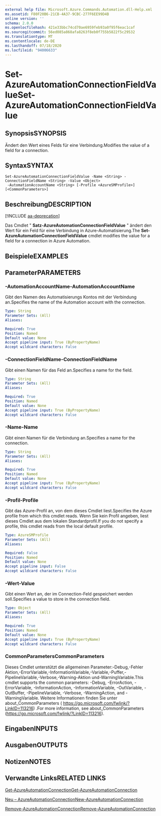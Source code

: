 ```yaml
---
external help file: Microsoft.Azure.Commands.Automation.dll-Help.xml
ms.assetid: F80F20B6-21CB-4A37-9CBC-277F6EE99D4B
online version: ''
schema: 2.0.0
ms.openlocfilehash: 421e33bbc74cd70ae6959feb93a0f95f6eac1caf
ms.sourcegitcommit: 56ed085a868afa8263f8eb0f755b5822f5c29532
ms.translationtype: MT
ms.contentlocale: de-DE
ms.lasthandoff: 07/18/2020
ms.locfileid: "94006633"
---
```

# <span data-ttu-id="54141-101">Set-AzureAutomationConnectionFieldValue</span><span class="sxs-lookup"><span data-stu-id="54141-101">Set-AzureAutomationConnectionFieldValue</span></span>

## <span data-ttu-id="54141-102">Synopsis</span><span class="sxs-lookup"><span data-stu-id="54141-102">SYNOPSIS</span></span>

<span data-ttu-id="54141-103">Ändert den Wert eines Felds für eine Verbindung.</span><span class="sxs-lookup"><span data-stu-id="54141-103">Modifies the value of a field for a connection.</span></span>

## <span data-ttu-id="54141-104">Syntax</span><span class="sxs-lookup"><span data-stu-id="54141-104">SYNTAX</span></span>

```
Set-AzureAutomationConnectionFieldValue -Name <String> -ConnectionFieldName <String> -Value <Object>
 -AutomationAccountName <String> [-Profile <AzureSMProfile>] [<CommonParameters>]
```

## <span data-ttu-id="54141-105">Beschreibung</span><span class="sxs-lookup"><span data-stu-id="54141-105">DESCRIPTION</span></span>

[!INCLUDE [aa-deprecation](../include/aa-deprecation.md)]

<span data-ttu-id="54141-106">Das Cmdlet " **Satz-AzureAutomationConnectionFieldValue** " ändert den Wert für ein Feld für eine Verbindung in Azure-Automatisierung.</span><span class="sxs-lookup"><span data-stu-id="54141-106">The **Set-AzureAutomationConnectionFieldValue** cmdlet modifies the value for a field for a connection in Azure Automation.</span></span>

## <span data-ttu-id="54141-107">Beispiele</span><span class="sxs-lookup"><span data-stu-id="54141-107">EXAMPLES</span></span>

## <span data-ttu-id="54141-108">Parameter</span><span class="sxs-lookup"><span data-stu-id="54141-108">PARAMETERS</span></span>

### <span data-ttu-id="54141-109">-AutomationAccountName</span><span class="sxs-lookup"><span data-stu-id="54141-109">-AutomationAccountName</span></span>
<span data-ttu-id="54141-110">Gibt den Namen des Automatisierungs Kontos mit der Verbindung an.</span><span class="sxs-lookup"><span data-stu-id="54141-110">Specifies the name of the Automation account with the connection.</span></span>

```yaml
Type: String
Parameter Sets: (All)
Aliases: 

Required: True
Position: Named
Default value: None
Accept pipeline input: True (ByPropertyName)
Accept wildcard characters: False
```

### <span data-ttu-id="54141-111">-ConnectionFieldName</span><span class="sxs-lookup"><span data-stu-id="54141-111">-ConnectionFieldName</span></span>
<span data-ttu-id="54141-112">Gibt einen Namen für das Feld an.</span><span class="sxs-lookup"><span data-stu-id="54141-112">Specifies a name for the field.</span></span>

```yaml
Type: String
Parameter Sets: (All)
Aliases: 

Required: True
Position: Named
Default value: None
Accept pipeline input: True (ByPropertyName)
Accept wildcard characters: False
```

### <span data-ttu-id="54141-113">-Name</span><span class="sxs-lookup"><span data-stu-id="54141-113">-Name</span></span>
<span data-ttu-id="54141-114">Gibt einen Namen für die Verbindung an.</span><span class="sxs-lookup"><span data-stu-id="54141-114">Specifies a name for the connection.</span></span>

```yaml
Type: String
Parameter Sets: (All)
Aliases: 

Required: True
Position: Named
Default value: None
Accept pipeline input: True (ByPropertyName)
Accept wildcard characters: False
```

### <span data-ttu-id="54141-115">-Profil</span><span class="sxs-lookup"><span data-stu-id="54141-115">-Profile</span></span>
<span data-ttu-id="54141-116">Gibt das Azure-Profil an, von dem dieses Cmdlet liest.</span><span class="sxs-lookup"><span data-stu-id="54141-116">Specifies the Azure profile from which this cmdlet reads.</span></span>
<span data-ttu-id="54141-117">Wenn Sie kein Profil angeben, liest dieses Cmdlet aus dem lokalen Standardprofil.</span><span class="sxs-lookup"><span data-stu-id="54141-117">If you do not specify a profile, this cmdlet reads from the local default profile.</span></span>

```yaml
Type: AzureSMProfile
Parameter Sets: (All)
Aliases: 

Required: False
Position: Named
Default value: None
Accept pipeline input: False
Accept wildcard characters: False
```

### <span data-ttu-id="54141-118">-Wert</span><span class="sxs-lookup"><span data-stu-id="54141-118">-Value</span></span>
<span data-ttu-id="54141-119">Gibt einen Wert an, der im Connection-Feld gespeichert werden soll.</span><span class="sxs-lookup"><span data-stu-id="54141-119">Specifies a value to store in the connection field.</span></span>

```yaml
Type: Object
Parameter Sets: (All)
Aliases: 

Required: True
Position: Named
Default value: None
Accept pipeline input: True (ByPropertyName)
Accept wildcard characters: False
```

### <span data-ttu-id="54141-120">CommonParameters</span><span class="sxs-lookup"><span data-stu-id="54141-120">CommonParameters</span></span>
<span data-ttu-id="54141-121">Dieses Cmdlet unterstützt die allgemeinen Parameter:-Debug,-Fehler Aktion,-ErrorVariable,-InformationVariable,-Variable,-Puffer,-PipelineVariable,-Verbose,-Warning-Aktion und-WarningVariable.</span><span class="sxs-lookup"><span data-stu-id="54141-121">This cmdlet supports the common parameters: -Debug, -ErrorAction, -ErrorVariable, -InformationAction, -InformationVariable, -OutVariable, -OutBuffer, -PipelineVariable, -Verbose, -WarningAction, and -WarningVariable.</span></span> <span data-ttu-id="54141-122">Weitere Informationen finden Sie unter about_CommonParameters ( https://go.microsoft.com/fwlink/?LinkID=113216) .</span><span class="sxs-lookup"><span data-stu-id="54141-122">For more information, see about_CommonParameters (https://go.microsoft.com/fwlink/?LinkID=113216).</span></span>

## <span data-ttu-id="54141-123">Eingaben</span><span class="sxs-lookup"><span data-stu-id="54141-123">INPUTS</span></span>

## <span data-ttu-id="54141-124">Ausgaben</span><span class="sxs-lookup"><span data-stu-id="54141-124">OUTPUTS</span></span>

## <span data-ttu-id="54141-125">Notizen</span><span class="sxs-lookup"><span data-stu-id="54141-125">NOTES</span></span>

## <span data-ttu-id="54141-126">Verwandte Links</span><span class="sxs-lookup"><span data-stu-id="54141-126">RELATED LINKS</span></span>

[<span data-ttu-id="54141-127">Get-AzureAutomationConnection</span><span class="sxs-lookup"><span data-stu-id="54141-127">Get-AzureAutomationConnection</span></span>](./Get-AzureAutomationConnection.md)

[<span data-ttu-id="54141-128">Neu – AzureAutomationConnection</span><span class="sxs-lookup"><span data-stu-id="54141-128">New-AzureAutomationConnection</span></span>](./New-AzureAutomationConnection.md)

[<span data-ttu-id="54141-129">Remove-AzureAutomationConnection</span><span class="sxs-lookup"><span data-stu-id="54141-129">Remove-AzureAutomationConnection</span></span>](./Remove-AzureAutomationConnection.md)


